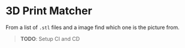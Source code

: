 # 3D Print Matcher

From a list of `.stl` files and a image find which one is the picture from.

> **TODO**: Setup CI and CD
